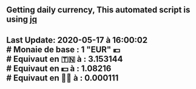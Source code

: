 ## Getting daily currency, This automated script is using [jq](https://stedolan.github.io/jq/)
## Last Update:  2020-05-17 à 16:00:02 </br># Monaie de base : 1 "EUR" 💶 </br> # Equivaut en 🇹🇳 à :  3.153144 </br> # Equivaut en 💵 à : 1.08216</br> # Equivaut en 🐱‍💻 à :  0.000111
